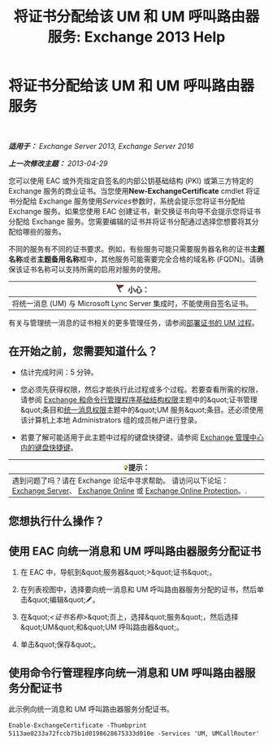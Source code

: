 ﻿---
title: '将证书分配给该 UM 和 UM 呼叫路由器服务: Exchange 2013 Help'
TOCTitle: 将证书分配给该 UM 和 UM 呼叫路由器服务
ms:assetid: 8a900e5f-9779-4213-92d7-ec157b15fbc5
ms:mtpsurl: https://technet.microsoft.com/zh-cn/library/Dn205140(v=EXCHG.150)
ms:contentKeyID: 54652284
ms.date: 05/21/2018
mtps_version: v=EXCHG.150
ms.translationtype: MT
---

# 将证书分配给该 UM 和 UM 呼叫路由器服务

 

_**适用于：** Exchange Server 2013, Exchange Server 2016_

_**上一次修改主题：** 2013-04-29_

您可以使用 EAC 或外壳指定自签名的内部公钥基础结构 (PKI) 或第三方特定的 Exchange 服务的商业证书。当您使用**New-ExchangeCertificate** cmdlet 将证书分配给 Exchange 服务使用*Services*参数时，系统会提示您将证书分配给 Exchange 服务。如果您使用 EAC 创建证书，新交换证书向导不会提示您将证书分配给 Exchange 服务。您需要编辑的证书并将证书分配通过选择您想要将其分配给哪些的服务。

不同的服务有不同的证书要求。例如，有些服务可能只需要服务器名称的证书**主题名称**或者**主题备用名称**框中，其他服务可能需要完全合格的域名称 (FQDN)。请确保该证书名称可以支持所需的启用对服务的使用。

<table>
<thead>
<tr class="header">
<th><img src="images/Dd876845.Caution(EXCHG.150).gif" title="小心" alt="小心" />小心：</th>
</tr>
</thead>
<tbody>
<tr class="odd">
<td>将统一消息 (UM) 与 Microsoft Lync Server 集成时，不能使用自签名证书。</td>
</tr>
</tbody>
</table>


有关与管理统一消息的证书相关的更多管理任务，请参阅[部署证书的 UM 过程](deploying-certificates-for-um-procedures-exchange-2013-help.md)。

## 在开始之前，您需要知道什么？

  - 估计完成时间：5 分钟。

  - 您必须先获得权限，然后才能执行此过程或多个过程。若要查看所需的权限，请参阅 [Exchange 和命令行管理程序基础结构权限](exchange-and-shell-infrastructure-permissions-exchange-2013-help.md)主题中的\&quot;证书管理\&quot;条目和[统一消息权限](unified-messaging-permissions-exchange-2013-help.md)主题中的\&quot;UM 服务\&quot;条目。还必须使用该计算机上本地 Administrators 组的成员帐户进行登录。

  - 若要了解可能适用于此主题中过程的键盘快捷键，请参阅 [Exchange 管理中心内的键盘快捷键](keyboard-shortcuts-in-the-exchange-admin-center-exchange-online-protection-help.md)。

<table>
<thead>
<tr class="header">
<th><img src="images/Bb124558.tip(EXCHG.150).gif" title="提示" alt="提示" />提示：</th>
</tr>
</thead>
<tbody>
<tr class="odd">
<td>遇到问题了吗？请在 Exchange 论坛中寻求帮助。 请访问以下论坛：<a href="https://go.microsoft.com/fwlink/p/?linkid=60612">Exchange Server</a>、 <a href="https://go.microsoft.com/fwlink/p/?linkid=267542">Exchange Online</a> 或 <a href="https://go.microsoft.com/fwlink/p/?linkid=285351">Exchange Online Protection</a>。.</td>
</tr>
</tbody>
</table>


## 您想执行什么操作？

## 使用 EAC 向统一消息和 UM 呼叫路由器服务分配证书

1.  在 EAC 中，导航到\&quot;服务器\&quot;\>\&quot;证书\&quot;。

2.  在列表视图中，选择要向统一消息和 UM 呼叫路由器服务分配的证书，然后单击\&quot;编辑\&quot;![编辑图标](images/Bb124582.6f53ccb2-1f13-4c02-bea0-30690e6ea71d(EXCHG.150).gif "编辑图标")。

3.  在\&quot;*\<证书名称\>*\&quot;页上，选择\&quot;服务\&quot;，然后选择\&quot;UM\&quot;和\&quot;UM 呼叫路由器\&quot;。

4.  单击\&quot;保存\&quot;。

## 使用命令行管理程序向统一消息和 UM 呼叫路由器服务分配证书

此示例向统一消息和 UM 呼叫路由器服务分配证书。

    Enable-ExchangeCertificate -Thumbprint 5113ae0233a72fccb75b1d0198628675333d010e -Services 'UM, UMCallRouter'


